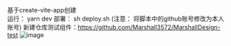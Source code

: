 基于create-vite-app创建<br>
运行： yarn dev
部署： sh deploy.sh (注意： 将脚本中的github账号修改为本人账号)
新建仓库测试组件：https://github.com/Marshall3572/MarshallDesign-test
![image](https://user-images.githubusercontent.com/47000471/147810432-4c56883e-3a92-4f1c-ae2c-3bf7fd195a64.png)

